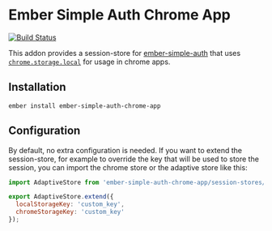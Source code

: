 # Ember Simple Auth Chrome App
[![Build Status](https://travis-ci.org/rmachielse/ember-simple-auth-chrome-app.svg?branch=master)](https://travis-ci.org/rmachielse/ember-simple-auth-chrome-app)

This addon provides a session-store for [ember-simple-auth](https://github.com/simplabs/ember-simple-auth) that uses [`chrome.storage.local`](https://developer.chrome.com/extensions/storage) for usage in chrome apps.

## Installation

```
ember install ember-simple-auth-chrome-app
```

## Configuration

By default, no extra configuration is needed. If you want to extend the session-store, for example to override the key that will be used to store the session, you can import the chrome store or the adaptive store like this:

```javascript
import AdaptiveStore from 'ember-simple-auth-chrome-app/session-stores/adaptive';

export AdaptiveStore.extend({
  localStorageKey: 'custom_key',
  chromeStorageKey: 'custom_key'
});
```
